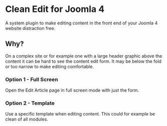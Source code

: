 # Clean Edit for Joomla 4
A system plugin to make editing content in the front end of your Joomla 4 website distraction free.

## Why?
On a complex site or for example one with a large header graphic above the content it can be hard to see the content edit form. It may be below the fold or too narrow to make editing comfortable.

### Option 1 - Full Screen
Open the Edit Article page in full screen mode with just the form.

### Option 2 - Template
Use a specific template when editing content. This could for example be clean of all modules.